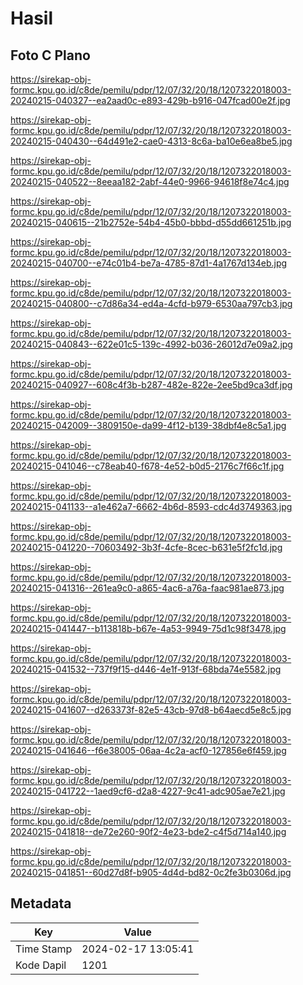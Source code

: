# Hasil

## Foto C Plano

https://sirekap-obj-formc.kpu.go.id/c8de/pemilu/pdpr/12/07/32/20/18/1207322018003-20240215-040327--ea2aad0c-e893-429b-b916-047fcad00e2f.jpg

https://sirekap-obj-formc.kpu.go.id/c8de/pemilu/pdpr/12/07/32/20/18/1207322018003-20240215-040430--64d491e2-cae0-4313-8c6a-ba10e6ea8be5.jpg

https://sirekap-obj-formc.kpu.go.id/c8de/pemilu/pdpr/12/07/32/20/18/1207322018003-20240215-040522--8eeaa182-2abf-44e0-9966-94618f8e74c4.jpg

https://sirekap-obj-formc.kpu.go.id/c8de/pemilu/pdpr/12/07/32/20/18/1207322018003-20240215-040615--21b2752e-54b4-45b0-bbbd-d55dd661251b.jpg

https://sirekap-obj-formc.kpu.go.id/c8de/pemilu/pdpr/12/07/32/20/18/1207322018003-20240215-040700--e74c01b4-be7a-4785-87d1-4a1767d134eb.jpg

https://sirekap-obj-formc.kpu.go.id/c8de/pemilu/pdpr/12/07/32/20/18/1207322018003-20240215-040800--c7d86a34-ed4a-4cfd-b979-6530aa797cb3.jpg

https://sirekap-obj-formc.kpu.go.id/c8de/pemilu/pdpr/12/07/32/20/18/1207322018003-20240215-040843--622e01c5-139c-4992-b036-26012d7e09a2.jpg

https://sirekap-obj-formc.kpu.go.id/c8de/pemilu/pdpr/12/07/32/20/18/1207322018003-20240215-040927--608c4f3b-b287-482e-822e-2ee5bd9ca3df.jpg

https://sirekap-obj-formc.kpu.go.id/c8de/pemilu/pdpr/12/07/32/20/18/1207322018003-20240215-042009--3809150e-da99-4f12-b139-38dbf4e8c5a1.jpg

https://sirekap-obj-formc.kpu.go.id/c8de/pemilu/pdpr/12/07/32/20/18/1207322018003-20240215-041046--c78eab40-f678-4e52-b0d5-2176c7f66c1f.jpg

https://sirekap-obj-formc.kpu.go.id/c8de/pemilu/pdpr/12/07/32/20/18/1207322018003-20240215-041133--a1e462a7-6662-4b6d-8593-cdc4d3749363.jpg

https://sirekap-obj-formc.kpu.go.id/c8de/pemilu/pdpr/12/07/32/20/18/1207322018003-20240215-041220--70603492-3b3f-4cfe-8cec-b631e5f2fc1d.jpg

https://sirekap-obj-formc.kpu.go.id/c8de/pemilu/pdpr/12/07/32/20/18/1207322018003-20240215-041316--261ea9c0-a865-4ac6-a76a-faac981ae873.jpg

https://sirekap-obj-formc.kpu.go.id/c8de/pemilu/pdpr/12/07/32/20/18/1207322018003-20240215-041447--b113818b-b67e-4a53-9949-75d1c98f3478.jpg

https://sirekap-obj-formc.kpu.go.id/c8de/pemilu/pdpr/12/07/32/20/18/1207322018003-20240215-041532--737f9f15-d446-4e1f-913f-68bda74e5582.jpg

https://sirekap-obj-formc.kpu.go.id/c8de/pemilu/pdpr/12/07/32/20/18/1207322018003-20240215-041607--d263373f-82e5-43cb-97d8-b64aecd5e8c5.jpg

https://sirekap-obj-formc.kpu.go.id/c8de/pemilu/pdpr/12/07/32/20/18/1207322018003-20240215-041646--f6e38005-06aa-4c2a-acf0-127856e6f459.jpg

https://sirekap-obj-formc.kpu.go.id/c8de/pemilu/pdpr/12/07/32/20/18/1207322018003-20240215-041722--1aed9cf6-d2a8-4227-9c41-adc905ae7e21.jpg

https://sirekap-obj-formc.kpu.go.id/c8de/pemilu/pdpr/12/07/32/20/18/1207322018003-20240215-041818--de72e260-90f2-4e23-bde2-c4f5d714a140.jpg

https://sirekap-obj-formc.kpu.go.id/c8de/pemilu/pdpr/12/07/32/20/18/1207322018003-20240215-041851--60d27d8f-b905-4d4d-bd82-0c2fe3b0306d.jpg


## Metadata

| Key        | Value               |
| ---------- | ------------------- |
| Time Stamp | 2024-02-17 13:05:41 |
| Kode Dapil | 1201                |



